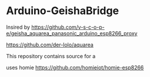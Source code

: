 # Arduino-GeishaBridge

Insired by 
https://github.com/v-s-c-o-p-e/geisha_aquarea_panasonic_arduino_esp8266_proxy

https://github.com/der-lolo/aquarea

This repository contains source for a 

uses homie
https://github.com/homieiot/homie-esp8266